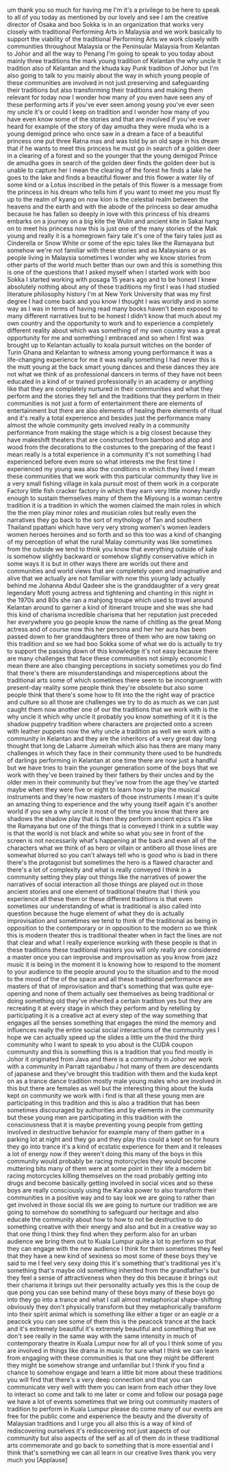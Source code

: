 
um thank you so much for having me I&#39;m
it&#39;s a privilege to be here to speak to
all of you today as mentioned by our
lovely and see I am the creative
director of Osaka and boo Sokka is in an
organization that works very closely
with traditional Performing Arts in
Malaysia and we work basically to
support the viability of the traditional
Performing Arts we work closely with
communities throughout Malaysia or the
Peninsular Malaysia from Kelantan to
Johor and all the way to Penang I&#39;m
going to speak to you today about mainly
three traditions the mark young
tradition of Kelantan the why uncle it
tradition also of Kelantan and the khuda
kay Punk tradition of Johor but I&#39;m also
going to talk to you mainly about the
way in which young people of these
communities are involved in not just
preserving and safeguarding their
traditions but also transforming their
traditions and making them relevant for
today now I wonder how many of you even
have seen any of these performing arts
if you&#39;ve ever seen among young you&#39;ve
ever seen my uncle it&#39;s or could I keep
on tradition and I wonder how many of
you have even know some of the stories
and that are involved if you&#39;ve ever
heard
for example of the story of day amudha
they were muda who is a young demigod
prince who once saw in a dream a face of
a beautiful princess one put three Ratna
mas and was told by an old sage in his
dream that if he wants to meet this
princess he must go in search of a
golden deer in a clearing of a forest
and so the younger that the young
demigod Prince de amudha goes in search
of the golden deer finds the golden deer
but is unable to capture her I mean the
clearing of the forest he finds a lake
he goes to the lake and finds a
beautiful flower and this flower a water
lily of some kind or a Lotus inscribed
in the petals of this flower is a
message from the princess in his dream
who tells him if you want to meet me you
must fly up to the realm of kyang on now
kion is the celestial realm between the
heavens and the earth and with the abode
of the princess so dear amudha because
he has fallen so deeply in love with
this princess of his dreams embarks on a
journey on a big kite the Wulin and
ancient kite in Sakai hang on to meet
his princess now this is just one of the
many stories of the Mak young and really
it is a homegrown fairy tale it&#39;s one of
the fairy tales just as Cinderella or
Snow White or some of the epic tales
like the Ramayana but somehow we&#39;re not
familiar with these stories and as
Malaysians
or as people living in Malaysia
sometimes I wonder why we know stories
from other parts of the world much
better than our own and this is
something this is one of the questions
that I asked myself when I started work
with boo Sokka I started working with
posaga
15 years ago and to be honest I knew
absolutely nothing about any of these
traditions my first I was I had studied
literature philosophy history I&#39;m at New
York University
that was my first degree I had come back
and you know I thought I was worldly and
in some way as I was in terms of having
read many books haven&#39;t been exposed to
many different narratives but to be
honest I didn&#39;t know that much about my
own country and the opportunity to work
and to experience a completely different
reality about which was something of my
own country was a great opportunity for
me and something I embraced and so when
I first was brought up to Kelantan
actually to koala pursuit witches on the
border of Turin Ghana and Kelantan to
witness among young performance it was a
life-changing experience for me it was
really something I had never this is the
mutt young at the back smart young
dances and these dances they are not
what we think of as professional dancers
in terms of they have not been educated
in a kind of or trained professionally
in an academy or anything like that they
are completely nurtured in their
communities and what they perform and
the stories they tell and the traditions
that they perform in their communities
is not just a form of entertainment
there are elements of entertainment but
there are also elements of healing there
elements of ritual and it&#39;s really a
total experience and besides just the
performance many almost the whole
community gets involved really in a
community performance from making the
stage which is a big closest because
they have makeshift theaters that are
constructed from bamboo and atop and
wood from the decorations to the
costumes to the preparing of the feast I
mean really is a total experience in a
community it&#39;s not something I had
experienced before
even more so what interests me the first
time I experienced my young was also the
conditions in which they lived I mean
these communities that we work with this
particular community they live in a very
small fishing village in kala pursuit
most of them work in a corporate Factory
little fish cracker factory in which
they earn very little money hardly
enough to sustain themselves many of
them the Miyoung is a woman centre
tradition it is a tradition in which the
women claimed the main roles in which
the the men play minor roles and
musician roles but really even the
narratives they go back to the sort of
mythology of
Tan and southern Thailand ppattani which
have very very strong women&#39;s women
leaders women heroes heroines and so
forth and so this too was a kind of
changing of my perception of what the
rural Malay community was like sometimes
from the outside we tend to think you
know that everything outside of kale is
somehow slightly backward or somehow
slightly conservative which in some ways
it is but in other ways there are worlds
out there and communities and world
views that are completely open and
imaginative and alive that we actually
are not familiar with now this young
lady actually behind me
Johanna Abdul Qadeer she is the
granddaughter of a very great legendary
Mott young actress and tightening and
chanting in this night in the 1970s and
80s she ran a mahjong troupe which used
to travel around Kelantan around to
garner a kind of itinerant troupe and
she was she had this kind of charisma
incredible charisma that her reputation
just preceded her everywhere you go
people know the name of chitling as the
great Mong actress and of course now
this her persona and her her aura has
been passed down to her granddaughters
three of them who are now taking on this
tradition and so we had boo Sokka
some of what we do is actually to try to
support the passing down of this
knowledge it&#39;s not easy because there
are many challenges that face these
communities not simply economic I mean
there are also changing perceptions in
society sometimes you do find that
there&#39;s there are misunderstandings and
misperceptions about the traditional
arts some of which sometimes there seem
to be incongruent with present-day
reality some people think they&#39;re
obsolete but also some people think that
there&#39;s some how to fit into the the
right way of practice and culture so all
those are challenges we try to do as
much as we can just
caught them now another one of our the
traditions that we work with is the why
uncle it which why uncle it probably you
know something of it it is the shadow
puppetry tradition where characters are
projected onto a screen with leather
puppets now the why uncle a tradition as
well we work with a community in
Kelantan and they are the inheritors of
a very great day long thought that long
de Labarre Jumeirah which also has there
are many many challenges in which they
face in their community there used to be
hundreds of darlings performing in
Kelantan at one time there are now just
a handful but we have tries to train the
younger generation some of the boys that
we work with they&#39;ve been trained by
their fathers by their uncles and by the
older men in their community but they&#39;ve
now from the age they&#39;ve started maybe
when they were five or eight to learn
how to play the musical instruments and
they&#39;re now masters of those instruments
I mean it&#39;s quite an amazing thing to
experience and the why young itself
again it&#39;s another world if you see a
why uncle it most of the time you know
that there are shadows the shadow play
that is then they perform ancient epics
it&#39;s like the Ramayana but one of the
things that is conveyed I think in a
subtle way is that the world is not
black and white
so what you see in front of the screen
is not necessarily what&#39;s happening at
the back and even all of the characters
what we think of as hero or villain or
antihero all those lines are somewhat
blurred so you can&#39;t always tell who is
good who is bad in there there&#39;s the
protagonist but sometimes the hero is a
flawed character and there&#39;s a lot of
complexity and what is really conveyed I
think in a community setting they play
out things like the narratives of power
the narratives of social interaction all
those things are played out in those
ancient stories and one element of
traditional theatre that I think you
experience
all these them or these different
traditions is that even sometimes our
understanding of what is traditional is
also called into question because the
huge element of what they do is actually
improvisation and sometimes we tend to
think of the traditional as being in
opposition to the contemporary or in
opposition to the modern so we think
this is modern theater this is
traditional theater when in fact the
lines are not that clear and what I
really experience working with these
people is that in these traditions these
traditional masters you will only really
are considered a master once you can
improvise and improvisation as you know
from jazz music it is being in the
moment it is knowing how to respond to
the moment to your audience to the
people around you to the situation and
to the mood to the mood of the of the
space and all these traditional
performance are masters of that of
improvisation and that&#39;s something that
was quite eye-opening and none of them
actually see themselves as being
traditional or doing something old
they&#39;ve inherited a certain tradition
yes but they are recreating it at every
stage in which they perform and by
retelling by participating it is a
creative act at every step of the way
something that engages all the senses
something that engages the mind the
memory and influences really the entire
social social interactions of the
community yes I hope we can actually
speed up the slides a little um the
third the third community who I want to
speak to you about is the CUDA coupon
community and this is something this is
a tradition that you find mostly in
Johor it originated from Java and there
is a community in Johor we work with a
community in Parratt rajanbabu / hot
many of them are descendants of
japanese and they&#39;ve brought this
tradition with them and the kuda kept on
as a trance dance tradition mostly male
young males who are involved in this but
there are females as well but the
interesting thing about the kuda kept on
community we work with i find is that
all these young men are participating in
this tradition and this is also a
tradition that has been sometimes
discouraged by authorities and by
elements in the community but these
young men are participating in this
tradition with the consciousness that it
is maybe preventing young people from
getting involved in destructive behavior
for example many of them gather in a
parking lot at night and they go and
they play this could a kept on for hours
they go into trance it&#39;s a kind of
ecstatic experience for them and it
releases a lot of energy now if they
weren&#39;t doing this many of the boys in
this community would probably be racing
motorcycles they would become muttering
bits many of them were at some point in
their life a modern bit racing
motorcycles killing themselves on the
road probably getting into drugs and
become basically getting involved in
social vices and so these boys are
really consciously using the Karaka
power to also transform their
communities in a positive way and to say
look we are going to rather than get
involved in those social ills we are
going to nurture our tradition we are
going to somehow do something to
safeguard our heritage and also educate
the community about how to how to not be
destructive to do something creative
with their energy and also and but in a
creative way so that one thing I think
they find when they perform also for an
urban audience we bring them out to
Kuala Lumpur quite a lot to perform so
that they can engage with the new
audience I think for them sometimes they
feel that they have a new kind of
sexiness
so most some of these boys they&#39;ve said
to me I feel very sexy doing this it&#39;s
something that&#39;s traditional yes
it&#39;s something that&#39;s maybe old
something inherited from the
grandfather&#39;s but they feel a sense of
attractiveness when they do this because
it brings out their charisma it brings
out their personality actually yes this
is the coup de que pong you can see
behind many of these boys
many of these boys go into they go into
a trance and what I call almost
metaphorical shape-shifting obviously
they don&#39;t physically transform but they
metaphorically transform into their
spirit animal which is something like
either a tiger or an eagle or a peacock
you can see some of them this is the
peacock trance at the back and it&#39;s
extremely beautiful it&#39;s extremely
beautiful and something that we don&#39;t
see really in the same way with the same
intensity in much of contemporary
theatre in Kuala Lumpur now for all of
you I think some of you are involved in
things like drama in music for sure what
I think we can learn from engaging with
these communities is that one they might
be different they might be somehow
strange and unfamiliar but I think if
you find a chance to somehow engage and
learn a little bit more about these
traditions you will find that there&#39;s a
very deep connection and that you can
communicate very well with them you can
learn from each other they love to
interact so come and talk to me later or
come and follow our posaga page we have
a lot of events sometimes that we bring
out community masters of tradition to
perform in Kuala Lumpur please do come
many of our events are free for the
public come and experience the beauty
and the diversity of Malaysian
traditions and I urge you all also this
is a way of kind of rediscovering
ourselves it&#39;s rediscovering not just
aspects of our community but also
aspects of the self as all of them do in
these traditional arts commemorate and
go back to something that is more
essential and I think that&#39;s something
we can all learn in our creative lives
thank you very much
you
[Applause]
